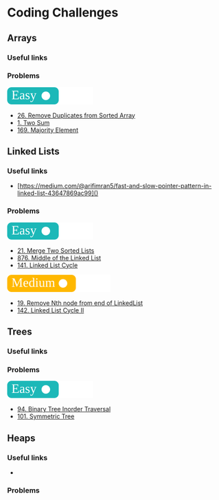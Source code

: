 # Coding Challenges

## Arrays

### Useful links

### Problems

![](tags/easy.svg)

- [26. Remove Duplicates from Sorted Array](remove-duplicates-from-sorted-array/README.md)
- [1. Two Sum](two-sum/README.md)
- [169. Majority Element](majority-element/README.md)

## Linked Lists

### Useful links

- [https://medium.com/@arifimran5/fast-and-slow-pointer-pattern-in-linked-list-43647869ac99]()

### Problems

![](tags/easy.svg)

- [21. Merge Two Sorted Lists](merge-two-sorted-lists/README.md)
- [876. Middle of the Linked List](middle-of-the-linked-list/README.md)
- [141. Linked List Cycle](linked-list-has-cycle/README.md)

![](tags/medium.svg)

- [19. Remove Nth node from end of LinkedList](remove-nth-node-from-end-of-list/README.md)
- [142. Linked List Cycle II](linked-list-cycle-II/README.md)

## Trees

### Useful links

### Problems

![](tags/easy.svg)

- [94. Binary Tree Inorder Traversal](binary-tree-inorder-traversal/README.md)
- [101. Symmetric Tree](symmetric-tree/README.md)

## Heaps

### Useful links

- [](https://www.cs.usfca.edu/~galles/visualization/Heap.html)

### Problems
